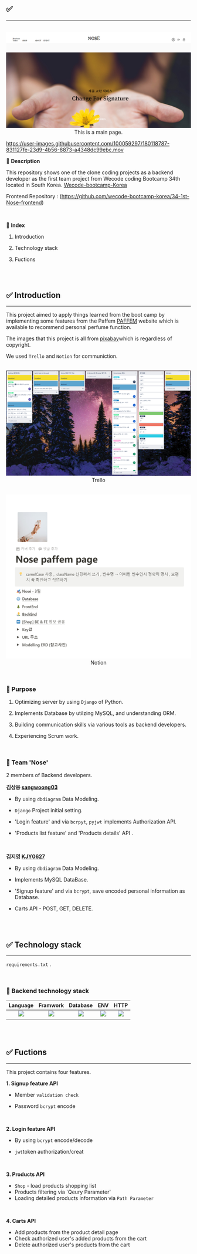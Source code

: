 ## ✅ 
---
<p align="center">
  <br>
  <img src="./images/nose_main_image.png">
  <br>
  This is a main page.
</p>

https://user-images.githubusercontent.com/100059297/180118787-831127fe-23d9-4b56-8873-a4348dc99ebc.mov



📍 __Description__

This repository shows one of the clone coding projects as a backend developer as the first team project from Wecode coding Bootcamp 34th located in South Korea. 
[Wecode-bootcamp-Korea](https://github.com/wecode-bootcamp-korea)


Frontend Repository : (https://github.com/wecode-bootcamp-korea/34-1st-Nose-frontend)

<br>

📍 __Index__

1. Introduction  

2. Technology stack

3. Fuctions



<br>
<br>

## ✅ Introduction
---

This project aimed to apply things learned from the boot camp by implementing some features from the Paffem [PAFFEM](https://paffem.cafe24.com/) website which is available to recommend personal perfume function.

The images that this project is all from [pixabay](https://pixabay.com/ko/)which is regardless of copyright.

We used `Trello` and `Notion` for communiction.
<p align="center">
  <br>
  <img src="./images/nose_trello.png">
  <br>
  Trello
</p>

<p align="center">
  <br>
  <img src="./images/nose_notion.png">
  <br>
  Notion
</p>

<br>

### 📌 Purpose

1. Optimizing server by using `Django` of Python.

2. Implements Database by utilzing MySQL, and understanding ORM.

3. Building communication skills via various tools as backend developers.

4. Experiencing Scrum work.

<br>

### 📌 Team 'Nose'

2 members of Backend developers.

__김상웅 [sangwoong03](https://github.com/sangwoong03)__

- By using `dbdiagram` Data Modeling.

- `Django` Project initial setting.

- 'Login feature' and via `bcrpyt`, `pyjwt` implements Authorization API.

- 'Products list feature' and 'Products details' API .

<br>

__김지영 [KJY0627](https://github.com/KJY0627)__

- By using `dbdiagram` Data Modeling.

- Implements MySQL DataBase.

- 'Signup feature' and via `bcrypt`, save encoded personal information as Database.

- Carts API - POST, GET, DELETE.

<br>
<br>

## ✅ Technology stack
---



`requirements.txt` .

<br>

### 📌 Backend technology stack
| Language | Framwork |  Database |  ENV | HTTP  |
| :------: | :------: | :-------: | :--: | :--: |
|    <img src="https://img.shields.io/badge/python-3776AB?style=for-the-badge&logo=python&logoColor=white">   |   <img src="https://img.shields.io/badge/django-092E20?style=for-the-badge&logo=django&logoColor=white">    | <img src="https://img.shields.io/badge/mysql-4479A1?style=for-the-badge&logo=mysql&logoColor=black">| <img src="https://img.shields.io/badge/miniconda3-44A833?style=for-the-badge&logo=anaconda&logoColor=white"> | <img src="https://img.shields.io/badge/postman-FF6C37?style=for-the-badge&logo=postman&logoColor=white">

<br>
<br>

## ✅ Fuctions
---
This project contains four features.


__1. Signup feature API__

- Member `validation check`

- Password `bcrypt` encode

<br>

__2. Login feature API__

- By using `bcrypt` encode/decode

- `jwt`token authorization/creat

<br>

__3. Products API__

- `Shop` - load products shopping list
- Products filtering via `Qeury Parameter'
- Loading detailed products information via `Path Parameter`

<br>

__4. Carts API__

- Add products from the product detail page
- Check authorized user's added products from the cart
- Delete authorized user's products from the cart
